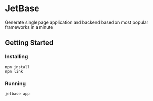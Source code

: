 # JetBase

Generate single page application and backend based on most popular frameworks in a minute

## Getting Started

### Installing

```
npm install
npm link
```

### Running

```
jetbase app
```
